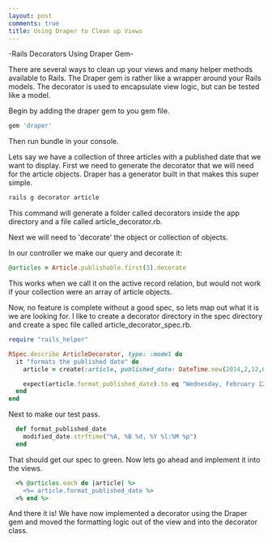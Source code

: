 ```yaml
---
layout: post
comments: true
title: Using Draper to Clean up Views
---
```


-Rails Decorators Using Draper Gem-

There are several ways to clean up your views and many helper methods available to Rails.
The Draper gem is rather like a wrapper around your Rails models. The decorator is used
to encapsulate view logic, but can be tested like a model.


Begin by adding the draper gem to you gem file.

```ruby
gem 'draper'
```

Then run bundle in your console.

Lets say we have a collection of three articles with a published date that we want to display.
First we need to generate the decorator that we will need for the article objects. Draper
has a generator built in that makes this super simple.

```ruby
rails g decorator article
```

This command will generate a folder called decorators inside the app directory and
a file called article_decorator.rb.

Next we will need to 'decorate' the object or collection of objects.

In our controller we make our query and decorate it:

```ruby
@articles = Article.publishable.first(3).decorate
```

This works when we call it on the active record relation, but would not work if your
collection were an array of article objects.


Now, no feature is complete without a good spec, so lets map out what it is we are
looking for. I like to create a decorator directory in the spec directory and create
a spec file called article_decorator_spec.rb.

```ruby
require "rails_helper"

RSpec.describe ArticleDecorator, type: :model do
  it "formats the published date" do
    article = create(:article, published_date: DateTime.new(2014,2,12,6,30)).decorate

    expect(article.format_published_date).to eq "Wednesday, February 12, 2014  6:30 AM"
  end
end
```

Next to make our test pass.

```ruby
  def format_published_date
    modified_date.strftime("%A, %B %d, %Y %l:%M %p")
  end
```

That should get our spec to green. Now lets go ahead and implement it into the views.

```ruby
  <% @articles.each do |article| %>
    <%= article.format_published_date %>
  <% end %>
```

And there it is! We have now implemented a decorator using the Draper gem and moved
the formatting logic out of the view and into the decorator class.

